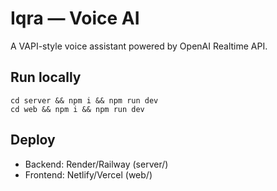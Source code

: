 # Iqra — Voice AI

A VAPI-style voice assistant powered by OpenAI Realtime API.

## Run locally
```
cd server && npm i && npm run dev
cd web && npm i && npm run dev
```

## Deploy
- Backend: Render/Railway (server/)
- Frontend: Netlify/Vercel (web/)
